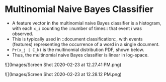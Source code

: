# Multinomial Naive Bayes Classifier

* A feature vector in the multinomial naive Bayes classifier is a histogram, with each `x_i` counting the ::number of times:: that event _i_ was observed.
* This is typically used in ::document classification::, with events (features) representing the occurrence of a word in a single document.
* `Pr(x_j | C_k)` is the multinomial distribution PDF, shown below.
* Thus, the multinomial naive Bayes classifier is linear in log-space.

![](Images/Screen Shot 2020-02-23 at 12.27.41 PM.png)

![](Images/Screen Shot 2020-02-23 at 12.28.12 PM.png)

